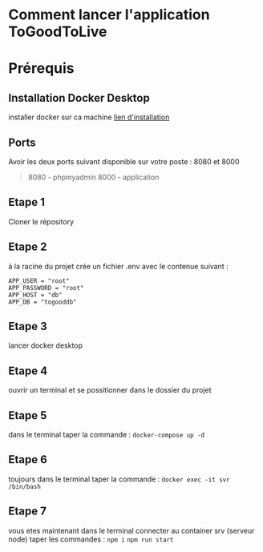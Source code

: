 # Comment lancer l'application ToGoodToLive
# Prérequis 
## Installation Docker Desktop
installer docker sur ca machine [lien d'installation](https://www.docker.com/)
## Ports
Avoir les deux ports suivant disponible sur votre poste : 8080 et 8000
> 8080 - phpmyadmin
> 8000 - application
## Etape 1
Cloner le répository
## Etape 2
à la racine du projet crée un fichier .env avec le contenue suivant :
```
APP_USER = "root"
APP_PASSWORD = "root"
APP_HOST = "db"
APP_DB = "togooddb"
```
## Etape 3
lancer docker desktop
## Etape 4
ouvrir un terminal et se possitionner dans le dossier du projet
## Etape 5
dans le terminal taper la commande : 
`docker-compose up -d`
## Etape 6
toujours dans le terminal taper la commande :
`docker exec -it svr /bin/bash`
## Etape 7
vous etes maintenant dans le terminal connecter au container srv (serveur node)
taper les commandes :
`npm i`
`npm run start`